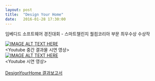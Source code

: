 ```yaml
---
layout: post
title:  "Design Your Home"
date:   2016-01-28 17:30:00
---
```

임베디드 소프트웨어 경진대회 - 스마트챌린지 퀄컴코리아 부문 최우수상 수상작

[![IMAGE ALT TEXT HERE](http://img.youtube.com/vi/snyt5SyHhLk/0.jpg)](http://www.youtube.com/watch?v=snyt5SyHhLk)
<br>\<Youtube 중간 결과물 시연 영상\><br>
[![IMAGE ALT TEXT HERE](http://img.youtube.com/vi/V_S2aP9BAC8/0.jpg)](http://www.youtube.com/watch?v=V_S2aP9BAC8)
<br>\<Youtube 시연 영상\><br>
<br>[DesignYourHome 결과보고서](https://github.com/sp9103/sp9103.github.io/blob/master/PDF/WESContest2014_._10004_SQ_CodeWeaver_.pdf)<br>
